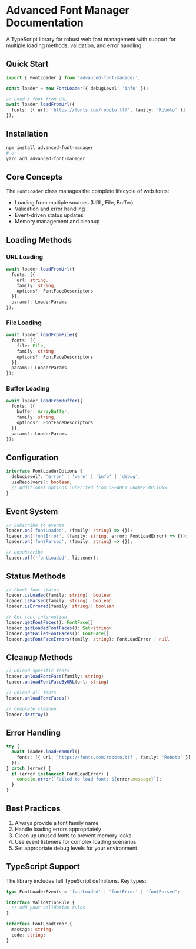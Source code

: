# Advanced Font Manager Documentation

A TypeScript library for robust web font management with support for multiple loading methods, validation, and error handling.

## Quick Start

```typescript
import { FontLoader } from 'advanced-font-manager';

const loader = new FontLoader({ debugLevel: 'info' });

// Load a font from URL
await loader.loadFromUrl({
  fonts: [{ url: 'https://fonts.com/roboto.ttf', family: 'Roboto' }]
});
```

## Installation

```bash
npm install advanced-font-manager
# or
yarn add advanced-font-manager
```

## Core Concepts

The `FontLoader` class manages the complete lifecycle of web fonts:

- Loading from multiple sources (URL, File, Buffer)
- Validation and error handling
- Event-driven status updates
- Memory management and cleanup

## Loading Methods

### URL Loading

```typescript
await loader.loadFromUrl({
  fonts: [{
    url: string,
    family: string,
    options?: FontFaceDescriptors
  }],
  params?: LoaderParams
});
```

### File Loading

```typescript
await loader.loadFromFile({
  fonts: [{
    file: File,
    family: string,
    options?: FontFaceDescriptors
  }],
  params?: LoaderParams
});
```

### Buffer Loading

```typescript
await loader.loadFromBuffer({
  fonts: [{
    buffer: ArrayBuffer,
    family: string,
    options?: FontFaceDescriptors
  }],
  params?: LoaderParams
});
```

## Configuration

```typescript
interface FontLoaderOptions {
  debugLevel?: 'error' | 'warn' | 'info' | 'debug';
  useResolvers?: boolean;
  // Additional options inherited from DEFAULT_LOADER_OPTIONS
}
```

## Event System

```typescript
// Subscribe to events
loader.on('fontLoaded', (family: string) => {});
loader.on('fontError', (family: string, error: FontLoadError) => {});
loader.on('fontParsed', (family: string) => {});

// Unsubscribe
loader.off('fontLoaded', listener);
```

## Status Methods

```typescript
// Check font status
loader.isLoaded(family: string): boolean
loader.isParsed(family: string): boolean
loader.isErrored(family: string): boolean

// Get font information
loader.getFontFaces(): FontFace[]
loader.getLoadedFontFaces(): Set<string>
loader.getFailedFontFaces(): FontFace[]
loader.getFontFaceErrors(family: string): FontLoadError | null
```

## Cleanup Methods

```typescript
// Unload specific fonts
loader.unloadFontFace(family: string)
loader.unloadFontFaceByURL(url: string)

// Unload all fonts
loader.unloadFontFaces()

// Complete cleanup
loader.destroy()
```

## Error Handling

```typescript
try {
  await loader.loadFromUrl({
    fonts: [{ url: 'https://fonts.com/roboto.ttf', family: 'Roboto' }]
  });
} catch (error) {
  if (error instanceof FontLoadError) {
    console.error(`Failed to load font: ${error.message}`);
  }
}
```

## Best Practices

1. Always provide a font family name
2. Handle loading errors appropriately
3. Clean up unused fonts to prevent memory leaks
4. Use event listeners for complex loading scenarios
5. Set appropriate debug levels for your environment

## TypeScript Support

The library includes full TypeScript definitions. Key types:

```typescript
type FontLoaderEvents = 'fontLoaded' | 'fontError' | 'fontParsed';

interface ValidationRule {
  // Add your validation rules
}

interface FontLoadError {
  message: string;
  code: string;
}
```
